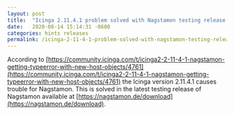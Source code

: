 ```yaml
---
layout: post
title:  "Icinga 2.11.4.1 problem solved with Nagstamon testing release 3.5-20200731"
date:   2020-08-14 15:14:31 -0600
categories: hints releases
permalink: /icinga-2-11-4-1-problem-solved-with-nagstamon-testing-release-3-5-20200731
---
```


According to [https://community.icinga.com/t/icinga2-2-11-4-1-nagstamon-getting-typeerror-with-new-host-objects/4761](https://community.icinga.com/t/icinga2-2-11-4-1-nagstamon-getting-typeerror-with-new-host-objects/4761) the Icinga version 2.11.4.1 causes trouble for Nagstamon. This is solved in the latest testing release of Nagstamon available at [https://nagstamon.de/download](https://nagstamon.de/download).